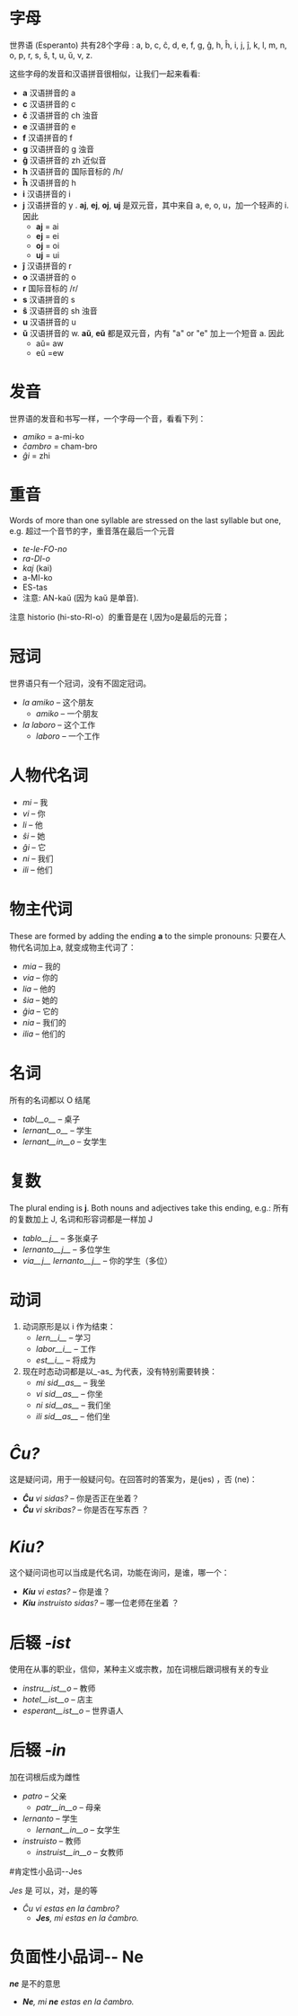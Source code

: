 # 字母

世界语 (Esperanto) 共有28个字母 : a, b, c, ĉ, d, e, f, g, ĝ, h, ĥ, i, j, ĵ, k, l, m, n, o, p, r, s, ŝ, t, u, ŭ, v, z.

这些字母的发音和汉语拼音很相似，让我们一起来看看:

- __a__ 汉语拼音的 a
- __c__ 汉语拼音的 c
- __ĉ__ 汉语拼音的 ch 浊音
- __e__ 汉语拼音的 e
- __f__ 汉语拼音的 f
- __g__ 汉语拼音的 g 浊音
- __ĝ__ 汉语拼音的 zh 近似音
- __h__ 汉语拼音的 国际音标的 /h/
- __ĥ__ 汉语拼音的 h
- __i__ 汉语拼音的 i
- __j__ 汉语拼音的 y . __aj__, __ej__, __oj__, __uj__ 是双元音，其中来自 a, e, o, u，加一个轻声的 i. 因此
	- __aj__ = ai
	- __ej__ = ei
	- __oj__ = oi
	- __uj__ = ui
- __ĵ__ 汉语拼音的 r
- __o__ 汉语拼音的 o
- __r__ 国际音标的 /r/
- __s__ 汉语拼音的 s
- __ŝ__ 汉语拼音的 sh 浊音
- __u__ 汉语拼音的 u
- __ŭ__ 汉语拼音的 w. __aŭ__, __eŭ__ 都是双元音，内有 "a" or "e" 加上一个短音 a. 因此
	- aŭ= aw
	- eŭ =ew


# 发音

世界语的发音和书写一样，一个字母一个音，看看下列：

- *amiko* = a-mi-ko
- *ĉambro* = cham-bro
- *ĝi* = zhi

# 重音

Words of more than one syllable are stressed on the last syllable but one, e.g. 超过一个音节的字，重音落在最后一个元音

- *te-le-FO-no* 
- *ra-DI-o* 
- *kaj* (kai)
- a-MI-ko 
- ES-tas 
- 注意: AN-kaŭ (因为 kaŭ 是单音).

注意 historio (hi-sto-RI-o）的重音是在 I,因为o是最后的元音；

# 冠词

 世界语只有一个冠词，没有不固定冠词。

- *la amiko* – 这个朋友
  - *amiko* – 一个朋友
- *la laboro* – 这个工作
  - *laboro* – 一个工作

# 人物代名词

- *mi* – 我
- *vi* – 你
- *li* – 他
- *ŝi* – 她
- *ĝi* – 它
- *ni* – 我们
- *ili* – 他们


# 物主代词

These are formed by adding the ending __a__ to the simple pronouns: 只要在人物代名词加上a, 就变成物主代词了：

- *mia* – 我的
- *via* – 你的
- *lia* – 他的
- *ŝia* – 她的
- *ĝia* – 它的
- *nia* – 我们的
- *ilia* – 他们的

# 名词

所有的名词都以 O 结尾

- *tabl__o__* – 桌子
- *lernant__o__* – 学生
- *lernant__in__o* – 女学生

# 复数

The plural ending is __j__. Both nouns and adjectives take this ending, e.g.: 所有的复数加上 J, 名词和形容词都是一样加 J

- *tablo__j__* – 多张桌子
- *lernanto__j__* – 多位学生
- *via__j__ lernanto__j__* – 你的学生（多位）

# 动词

1. 动词原形是以 i 作为结束：
   - *lern__i__* – 学习
   - *labor__i__* – 工作
   - *est__i__* – 将成为
2. 现在时态动词都是以_-as_ 为代表，没有特别需要转换：
   - *mi sid__as__* – 我坐
   - *vi sid__as__* – 你坐
   - *ni sid__as__* – 我们坐
   - *ili sid__as__* – 他们坐

# *Ĉu?*

这是疑问词，用于一般疑问句。在回答时的答案为，是(jes) ，否 (ne)：

- *__Ĉu__ vi sidas?* – 你是否正在坐着？
- *__Ĉu__ vi skribas?* – 你是否在写东西 ？

# *Kiu?*

这个疑问词也可以当成是代名词，功能在询问，是谁，哪一个：

- *__Kiu__ vi estas?* – 你是谁？
- *__Kiu__ instruisto sidas?* – 哪一位老师在坐着 ？


# 后辍 *-ist*

使用在从事的职业，信仰，某种主义或宗教，加在词根后跟词根有关的专业


- *instru__ist__o* – 教师
- *hotel__ist__o* – 店主
- *esperant__ist__o* – 世界语人


# 后辍 *-in*

加在词根后成为雌性

- *patro* – 父亲
    - *patr__in__o* – 母亲
- *lernanto* – 学生
    - *lernant__in__o* – 女学生
- *instruisto* – 教师
    - *instruist__in__o* – 女教师

#肯定性小品词--Jes

*Jes* 是 可以，对，是的等

- *Ĉu vi estas en la ĉambro?* 
  - *__Jes__, mi estas en la ĉambro.* 

# 负面性小品词-- Ne

*__ne__* 是不的意思

- *__Ne__, mi __ne__ estas en la ĉambro.* 
